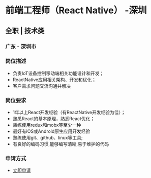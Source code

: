
# 前端工程师（React Native） -深圳
## 全职  |  技术类
### 广东 - 深圳市

### 岗位描述
- 负责IoT设备控制移动端相关功能设计和开发；
- ReactNative应用相关架构、开发和优化；
- 客户需求问题交流沟通并解决
### 岗位要求
- 1年以上React开发经验（有ReactNative开发经验为佳）；
- 熟悉React的基本原理，熟悉React优化；
- 熟练使用redux和mobx等至少一种
- 最好有iOS或Android原生应用开发经验
- 熟练使用git、github、linux等工具;
- 有良好的编码习惯,能够编写清晰,易于维护的代码
### 申请方式
- <a href="mailto:hr@tuya.com?subject=求职简历-前端工程师（React Native） -深圳-来自GitHub">立即申请</a>